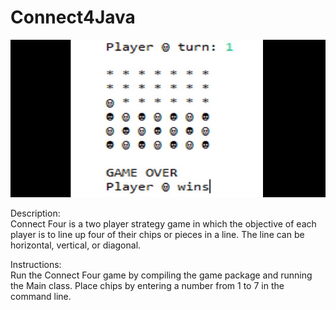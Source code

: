 # Connect4Java  

![connectfour](connectfour.jpg)

Description:  
Connect Four is a two player strategy game in which the objective
of each player is to line up four of their chips or pieces in a line.
The line can be horizontal, vertical, or diagonal.

Instructions:  
Run the Connect Four game by compiling the game package
and running the Main class.
Place chips by entering a number from 1 to 7 in the command line.
